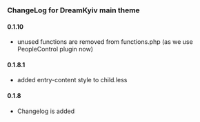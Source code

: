 ### ChangeLog for DreamKyiv main theme

#### 0.1.10

* unused functions are removed from functions.php (as we use PeopleControl plugin now)

#### 0.1.8.1

* added entry-content style to child.less

#### 0.1.8

* Changelog is added


